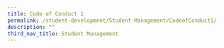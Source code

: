 ```yaml
---
title: Code of Conduct 1
permalink: /student-development/Student-Management/CodeofConduct1/
description: ""
third_nav_title: Student Management
---
```

